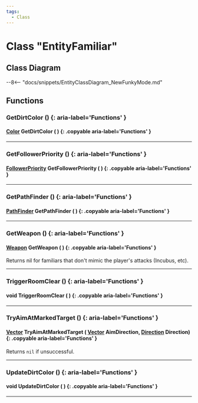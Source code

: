 ```yaml
---
tags:
  - Class
---
```

# Class "EntityFamiliar"

## Class Diagram
--8<-- "docs/snippets/EntityClassDiagram_NewFunkyMode.md"
## Functions

### GetDirtColor () {: aria-label='Functions' }
#### [Color](Color.md) GetDirtColor ( ) {: .copyable aria-label='Functions' }

___
### GetFollowerPriority () {: aria-label='Functions' }
#### [FollowerPriority](enums/FollowerPriority.md) GetFollowerPriority ( ) {: .copyable aria-label='Functions' }

___
### GetPathFinder () {: aria-label='Functions' }
#### [PathFinder](https://wofsauge.github.io/IsaacDocs/rep/PathFinder.html) GetPathFinder ( ) {: .copyable aria-label='Functions' }

___
### GetWeapon () {: aria-label='Functions' }
#### [Weapon](Weapon.md) GetWeapon ( ) {: .copyable aria-label='Functions' }
Returns nil for familiars that don't mimic the player's attacks (Incubus, etc).

___
### TriggerRoomClear () {: aria-label='Functions' }
#### void TriggerRoomClear ( ) {: .copyable aria-label='Functions' }

___
### TryAimAtMarkedTarget () {: aria-label='Functions' }
#### [Vector](Vector.md) TryAimAtMarkedTarget ( [Vector](Vector.md) AimDirection, [Direction](https://wofsauge.github.io/IsaacDocs/rep/enums/Direction.html) Direction) {: .copyable aria-label='Functions' }
Returns `nil` if unsuccessful.
___
### UpdateDirtColor () {: aria-label='Functions' }
#### void UpdateDirtColor ( ) {: .copyable aria-label='Functions' }

___
